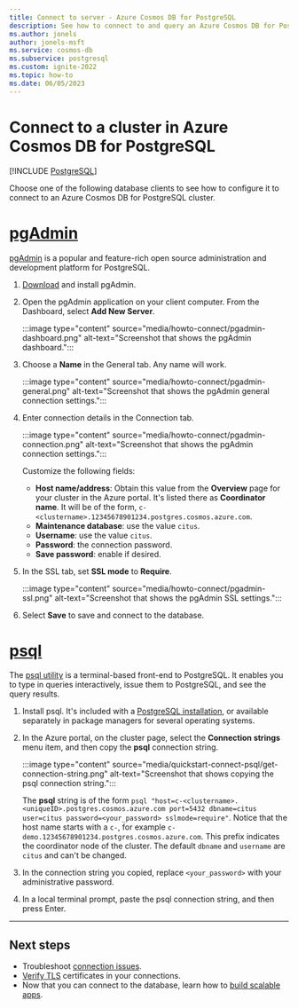 ```yaml
---
title: Connect to server - Azure Cosmos DB for PostgreSQL
description: See how to connect to and query an Azure Cosmos DB for PostgreSQL cluster.
ms.author: jonels
author: jonels-msft
ms.service: cosmos-db
ms.subservice: postgresql
ms.custom: ignite-2022
ms.topic: how-to
ms.date: 06/05/2023
---
```


# Connect to a cluster in Azure Cosmos DB for PostgreSQL

[!INCLUDE [PostgreSQL](../includes/appliesto-postgresql.md)]

Choose one of the following database clients to see how to configure it to connect to
an Azure Cosmos DB for PostgreSQL cluster.

# [pgAdmin](#tab/pgadmin)

[pgAdmin](https://www.pgadmin.org/) is a popular and feature-rich open source
administration and development platform for PostgreSQL.

1. [Download](https://www.pgadmin.org/download/) and install pgAdmin.

1. Open the pgAdmin application on your client computer. From the Dashboard,
   select **Add New Server**.

   :::image type="content" source="media/howto-connect/pgadmin-dashboard.png" alt-text="Screenshot that shows the pgAdmin dashboard.":::

1. Choose a **Name** in the General tab. Any name will work.

   :::image type="content" source="media/howto-connect/pgadmin-general.png" alt-text="Screenshot that shows the pgAdmin general connection settings.":::

1. Enter connection details in the Connection tab.

   :::image type="content" source="media/howto-connect/pgadmin-connection.png" alt-text="Screenshot that shows the pgAdmin connection settings.":::

   Customize the following fields:

   * **Host name/address**: Obtain this value from the **Overview** page for your
     cluster in the Azure portal. It's listed there as **Coordinator name**.
     It will be of the form, `c-<clustername>.12345678901234.postgres.cosmos.azure.com`.
   * **Maintenance database**: use the value `citus`.
   * **Username**: use the value `citus`.
   * **Password**: the connection password.
   * **Save password**: enable if desired.

1. In the SSL tab, set **SSL mode** to **Require**.

   :::image type="content" source="media/howto-connect/pgadmin-ssl.png" alt-text="Screenshot that shows the pgAdmin SSL settings.":::

1. Select **Save** to save and connect to the database.

# [psql](#tab/psql)

The [psql utility](https://www.postgresql.org/docs/current/app-psql.html) is a
terminal-based front-end to PostgreSQL. It enables you to type in queries
interactively, issue them to PostgreSQL, and see the query results.

1. Install psql. It's included with a [PostgreSQL
   installation](https://www.postgresql.org/docs/current/tutorial-install.html),
   or available separately in package managers for several operating systems.

1. In the Azure portal, on the cluster page, select the **Connection strings** menu item, and then copy the **psql** connection string.

   :::image type="content" source="media/quickstart-connect-psql/get-connection-string.png" alt-text="Screenshot that shows copying the psql connection string.":::

   The **psql** string is of the form `psql "host=c-<clustername>.<uniqueID>.postgres.cosmos.azure.com port=5432 dbname=citus user=citus password=<your_password> sslmode=require"`. Notice that the host name starts with a `c-`, for example `c-demo.12345678901234.postgres.cosmos.azure.com`. This prefix indicates the coordinator node of the cluster. The default `dbname` and `username` are `citus` and can't be changed.

1. In the connection string you copied, replace `<your_password>` with your administrative password.

1. In a local terminal prompt, paste the psql connection string, and then press Enter.

---

## Next steps

* Troubleshoot [connection issues](howto-troubleshoot-common-connection-issues.md).
* [Verify TLS](howto-ssl-connection-security.md) certificates in your
  connections.
* Now that you can connect to the database, learn how to [build scalable
  apps](quickstart-build-scalable-apps-overview.md).
